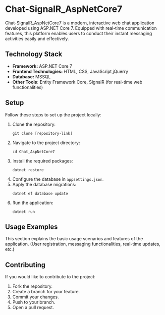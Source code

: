 
# Chat-SignalR_AspNetCore7

Chat-SignalR_AspNetCore7 is a modern, interactive web chat application developed using ASP.NET Core 7. Equipped with real-time communication features, this platform enables users to conduct their instant messaging activities easily and effectively.

## Technology Stack

- **Framework:** ASP.NET Core 7
- **Frontend Technologies:** HTML, CSS, JavaScript,jQuerry
- **Database:** MSSQL
- **Other Tools:** Entity Framework Core, SignalR (for real-time web functionalities)

## Setup

Follow these steps to set up the project locally:

1. Clone the repository:
   ```
   git clone [repository-link]
   ```
2. Navigate to the project directory:
   ```
   cd Chat_AspNetCore7
   ```
3. Install the required packages:
   ```
   dotnet restore
   ```
4. Configure the database in `appsettings.json`.
5. Apply the database migrations:
   ```
   dotnet ef database update
   ```
6. Run the application:
   ```
   dotnet run
   ```

## Usage Examples

This section explains the basic usage scenarios and features of the application. (User registration, messaging functionalities, real-time updates, etc.)

## Contributing

If you would like to contribute to the project:

1. Fork the repository.
2. Create a branch for your feature.
3. Commit your changes.
4. Push to your branch.
5. Open a pull request.
